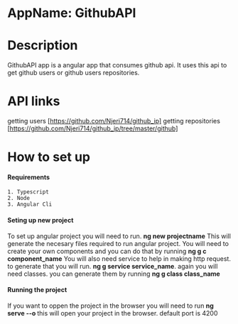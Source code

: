 # AppName: GithubAPI
# Description
 GithubAPI app is a angular app that consumes github api. It uses this api to get github users or github users repositories.
# API links
getting users [https://github.com/Njeri714/github_ip]
getting repositories  [https://github.com/Njeri714/github_ip/tree/master/github]
# How to set up
#### Requirements
    1. Typescript
    2. Node
    3. Angular Cli
#### Seting up new project
 To set up angular project you will need to run. <strong>ng new projectname</strong> This will generate the necesary files required to run angular project.
 You will need to create your own components and you can do that by running <strong>ng g c component_name</strong>
You will also need service to help in making http request. to generate that you will run. <strong>ng g service service_name</strong>.
again you will need classes. you can generate them by running <strong>ng g class class_name</strong>
#### Running the project
If you want to oppen the project in the browser you will need to run <strong>ng serve --o </strong> this will open your project in the browser. default port is 4200 